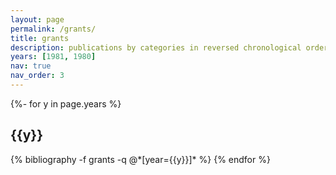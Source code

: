 ```yaml
---
layout: page
permalink: /grants/
title: grants
description: publications by categories in reversed chronological order. generated by jekyll-scholar.
years: [1981, 1980]
nav: true
nav_order: 3
---
```

<!-- _pages/publications.md -->

<div id="publicationList" class="publications">

{%- for y in page.years %}
  <h2 class="year">{{y}}</h2>
  {% bibliography -f grants -q @*[year={{y}}]* %}
{% endfor %}

</div>
